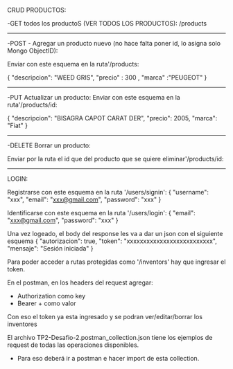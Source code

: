 

CRUD PRODUCTOS:

-GET todos los productoS (VER TODOS LOS PRODUCTOS):
 /products 
 
 --------
 -POST - Agregar un producto nuevo (no hace falta poner id, lo asigna solo Mongo ObjectID):
 
 Enviar con este esquema en la ruta'/products:

 {
"descripcion": "WEED GRIS",
"precio" : 300 , 
"marca" :"PEUGEOT"
}

------

-PUT Actualizar un producto: 
 Enviar con este esquema en la ruta'/products/id:

 {
        "descripcion": "BISAGRA CAPOT CARAT DER",
        "precio": 2005,
        "marca": "Fiat"
}

-------
-DELETE Borrar un producto: 

 Enviar por la ruta el id que del producto que se quiere eliminar'/products/id:



------

LOGIN:

Registrarse con este esquema en la ruta '/users/signin':
{
    "username": "xxx",
    "email": "xxx@gmail.com",
    "password": "xxx"
}

Identificarse con este esquema en la ruta '/users/login':
{
    "email": "xxx@gmail.com",
    "password": "xxx"
}

Una vez logeado, el body del response les va a dar un json con el siguiente esquema
{
    "autorizacion": true,
    "token": "xxxxxxxxxxxxxxxxxxxxxxxxxx",
    "mensaje": "Sesión iniciada"
}

Para poder acceder a rutas protegidas como '/inventors' hay que ingresar el token.

En el postman, en los headers del request agregar:
- Authorization como key
- Bearer + <token> como valor

Con eso el token ya esta ingresado y se podran ver/editar/borrar los inventores

El archivo TP2-Desafio-2.postman_collection.json tiene los ejemplos de request de todas las operaciones disponibles.
- Para eso deberá ir a postman e hacer import de esta collection.
